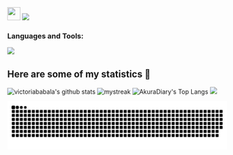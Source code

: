 <img src="https://cultofthepartyparrot.com/parrots/hd/60fpsparrot.gif" width="30" height="30"/>
<a href="https://www.youtube.com/watch?v=dQw4w9WgXcQ"><img src="https://user-images.githubusercontent.com/73097560/115834477-dbab4500-a447-11eb-908a-139a6edaec5c.gif"></a>
<h3 align="left">Languages and Tools:</h3>
<img src="https://skillicons.dev/icons?i=cpp,cs,html,css,bootstrap,js,dotnet,figma,git,github,java,mysql,supabase,netlify,react,postman,unity" />

## Here are some of my statistics 🚀
![victoriababala's github stats](https://github-readme-stats.vercel.app/api?username=victoriababala&show_icons=true&theme=tokyonight)
<img src="https://github-readme-streak-stats.herokuapp.com/?user=victoriababala&theme=tokyonight" alt="mystreak"/>
![AkuraDiary's Top Langs](https://github-readme-stats.vercel.app/api/top-langs/?username=victoriababala&theme=tokyonight&layout=compact)
<a href="https://www.youtube.com/watch?v=dQw4w9WgXcQ"><img src="https://user-images.githubusercontent.com/73097560/115834477-dbab4500-a447-11eb-908a-139a6edaec5c.gif"></a>


<div align="center">
  <a href="https://github.com/victoriababala/">
  <img src="https://github.com/1999AZZAR/1999AZZAR/blob/readme/resources/img/grid-snake.svg"
       alt="snake" /></a>
</div>
